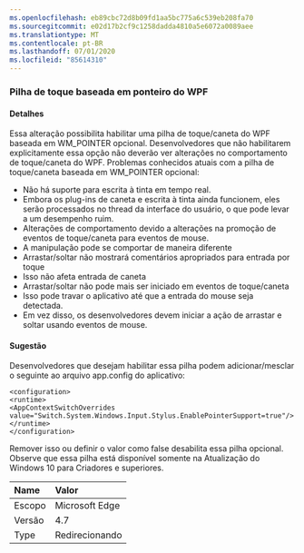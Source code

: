 ```yaml
---
ms.openlocfilehash: eb89cbc72d8b09fd1aa5bc775a6c539eb208fa70
ms.sourcegitcommit: e02d17b2cf9c1258dadda4810a5e6072a0089aee
ms.translationtype: MT
ms.contentlocale: pt-BR
ms.lasthandoff: 07/01/2020
ms.locfileid: "85614310"
---
```

### <a name="wpf-pointer-based-touch-stack"></a>Pilha de toque baseada em ponteiro do WPF

#### <a name="details"></a>Detalhes

Essa alteração possibilita habilitar uma pilha de toque/caneta do WPF baseada em WM_POINTER opcional.  Desenvolvedores que não habilitarem explicitamente essa opção não deverão ver alterações no comportamento de toque/caneta do WPF. Problemas conhecidos atuais com a pilha de toque/caneta baseada em WM_POINTER opcional:

- Não há suporte para escrita à tinta em tempo real.
- Embora os plug-ins de caneta e escrita à tinta ainda funcionem, eles serão processados no thread da interface do usuário, o que pode levar a um desempenho ruim.
- Alterações de comportamento devido a alterações na promoção de eventos de toque/caneta para eventos de mouse.
- A manipulação pode se comportar de maneira diferente
- Arrastar/soltar não mostrará comentários apropriados para entrada por toque
- Isso não afeta entrada de caneta
- Arrastar/soltar não pode mais ser iniciado em eventos de toque/caneta
- Isso pode travar o aplicativo até que a entrada do mouse seja detectada.
- Em vez disso, os desenvolvedores devem iniciar a ação de arrastar e soltar usando eventos de mouse.

#### <a name="suggestion"></a>Sugestão

Desenvolvedores que desejam habilitar essa pilha podem adicionar/mesclar o seguinte ao arquivo app.config do aplicativo:

<pre><code class="lang-xml">&lt;configuration&gt;&#13;&#10;&lt;runtime&gt;&#13;&#10;&lt;AppContextSwitchOverrides value=&quot;Switch.System.Windows.Input.Stylus.EnablePointerSupport=true&quot;/&gt;&#13;&#10;&lt;/runtime&gt;&#13;&#10;&lt;/configuration&gt;&#13;&#10;</code></pre>

Remover isso ou definir o valor como false desabilita essa pilha opcional. Observe que essa pilha está disponível somente na Atualização do Windows 10 para Criadores e superiores.

| Name    | Valor       |
|:--------|:------------|
| Escopo   | Microsoft Edge        |
| Versão | 4.7         |
| Type    | Redirecionando |
